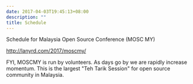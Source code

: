 ```yaml
---
date: 2017-04-03T19:45:13+08:00
description: ""
title: Schedule
---
```


Schedule for Malaysia Open Source Conference (MOSC MY)

http://lanyrd.com/2017/moscmy/

FYI, MOSCMY is run by volunteers. As days go by we are rapidly increase momentum. This is the largest "Teh Tarik Session" for open source community in Malaysia.
